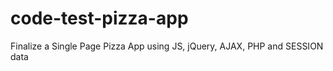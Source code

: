 # code-test-pizza-app
Finalize a Single Page Pizza App using JS, jQuery, AJAX, PHP and SESSION data
